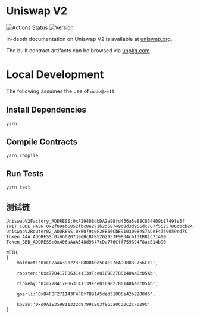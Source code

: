 # Uniswap V2

[![Actions Status](https://github.com/Uniswap/uniswap-v2-core/workflows/CI/badge.svg)](https://github.com/Uniswap/uniswap-v2-core/actions)
[![Version](https://img.shields.io/npm/v/@uniswap/v2-core)](https://www.npmjs.com/package/@uniswap/v2-core)

In-depth documentation on Uniswap V2 is available at [uniswap.org](https://uniswap.org/docs).

The built contract artifacts can be browsed via [unpkg.com](https://unpkg.com/browse/@uniswap/v2-core@latest/).

# Local Development

The following assumes the use of `node@>=10`.

## Install Dependencies

`yarn`

## Compile Contracts

`yarn compile`

## Run Tests

`yarn test`

## 测试链
```
UniswapV2Factory_ADDRESS:0xF294DBdbDA2e98fd436a5e88C8344D9b1749fe5f
INIT_CODE_HASH:0x2f89ab6852fbc8e271b2d58749c8d3d966dc707f5525706cbcb2416ad25648aa
UniswapV2Router02_ADDRESS:0x6079c0F2FB56CbE9103008e57ACeF4359059ed7C
Token_AAA_ADDRESS:0x6b020739eBcBfB5202953F9834cb131B81c71499
Token_BBB_ADDRESS:0x406aAaA548d9647cDa776Cff759394F8acE14b90

WETH
{
    mainnet:'0xC02aaA39b223FE8D0A0e5C4F27eAD9083C756Cc2',

    ropsten:'0xc778417E063141139Fce010982780140Aa0cD5Ab',

    rinkeby:'0xc778417E063141139Fce010982780140Aa0cD5Ab',

    goerli:'0xB4FBF271143F4FBf7B91A5ded31805e42b2208d6',

    kovan:'0xd0A1E359811322d97991E03f863a0C30C2cF029C'
}
```